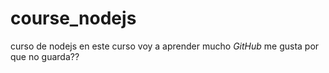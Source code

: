 # course_nodejs
curso de nodejs en este curso voy a aprender mucho _GitHub_ me gusta
por  que no guarda??